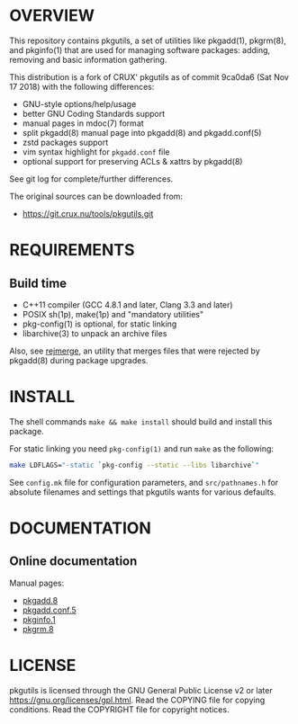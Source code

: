 OVERVIEW
========

This repository contains pkgutils, a set of utilities like pkgadd(1),
pkgrm(8), and pkginfo(1) that are used for managing software packages:
adding, removing and basic information gathering.

This distribution is a fork of CRUX' pkgutils as of commit 9ca0da6
(Sat Nov 17 2018) with the following differences:
  * GNU-style options/help/usage
  * better GNU Coding Standards support
  * manual pages in mdoc(7) format
  * split pkgadd(8) manual page into pkgadd(8) and pkgadd.conf(5)
  * zstd packages support
  * vim syntax highlight for `pkgadd.conf` file
  * optional support for preserving ACLs & xattrs by pkgadd(8)

See git log for complete/further differences.

The original sources can be downloaded from:
  * https://git.crux.nu/tools/pkgutils.git


REQUIREMENTS
============

Build time
----------
  * C++11 compiler (GCC 4.8.1 and later, Clang 3.3 and later)
  * POSIX sh(1p), make(1p) and "mandatory utilities"
  * pkg-config(1) is optional, for static linking
  * libarchive(3) to unpack an archive files

Also, see [rejmerge][1], an utility that merges files that were
rejected by pkgadd(8) during package upgrades.

[1]: https://github.com/zeppe-lin/rejmerge


INSTALL
=======

The shell commands `make && make install` should build and install
this package.

For static linking you need `pkg-config(1)` and run `make` as the
following:

```sh
make LDFLAGS="-static `pkg-config --static --libs libarchive`"
```

See `config.mk` file for configuration parameters, and
`src/pathnames.h` for absolute filenames and settings that pkgutils
wants for various defaults.


DOCUMENTATION
=============

Online documentation
--------------------

Manual pages:
- [pkgadd.8](https://zeppe-lin.github.io/pkgadd.8.html)
- [pkgadd.conf.5](https://zeppe-lin.github.io/pkgadd.conf.5.html)
- [pkginfo.1](https://zeppe-lin.github.io/pkginfo.1.html)
- [pkgrm.8](https://zeppe-lin.github.io/pkgrm.8.html)


LICENSE
=======

pkgutils is licensed through the GNU General Public License v2 or
later <https://gnu.org/licenses/gpl.html>.
Read the COPYING file for copying conditions.
Read the COPYRIGHT file for copyright notices.
